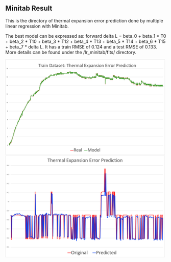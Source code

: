## Minitab Result
This is the directory of thermal expansion error prediction done by multiple linear regression with Minitab. 

The best model can be expressed as: forward delta L = beta_0 + beta_1 * T0 + beta_2 * T10 + beta_3 * T12 + beta_4 * T13 + beta_5 * T14 + beta_6 * T15 + beta_7 * delta L. It has a train RMSE of 0.124 and a test RMSE of 0.133. More details can be found under the /lr_minitab/fits/ directory.

<img width="500" alt="lr_minitab_train" src="https://github.com/ruoheng-du/thermal-expansion-error-prediction/blob/main/lr_minitab/fits/train_set.png"> <img width="500" alt="lr_minitab_test" src="https://github.com/ruoheng-du/thermal-expansion-error-prediction/blob/main/lr_minitab/fits/test_set.png">
